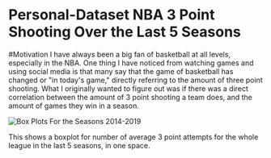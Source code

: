 # Personal-Dataset NBA 3 Point Shooting Over the Last 5 Seasons

#Motivation
I have always been a big fan of basketball at all levels, especially in the NBA. One thing I have noticed from watching games and using social media is that many say that the game of basketball has changed or "in today's game," directly referring to the amount of three point shooting. What I originally wanted to figure out was if there was a direct correlation between the amount of 3 point shooting a team does, and the amount of games they win in a season.


![Box Plots For the Seasons 2014-2019](https://github.com/kianwazzu/Personal-Dataset/blob/master/all%20seasons%20boxplots.png)

This shows a boxplot for number of average 3 point attempts for the whole league in the last 5 seasons, in one space.
